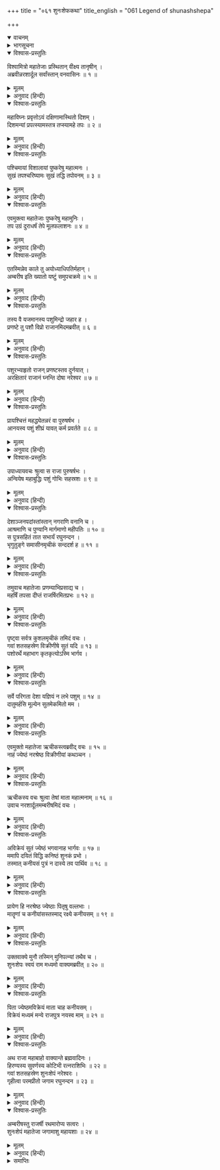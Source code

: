 +++
title = "०६१ शुनःशेफकथा"
title_english = "061 Legend of shunashshepa"

+++
<details open><summary>वाचनम्</summary>
<div caption="श्रीराम-हरिसीताराममूर्ति-घनपाठिभ्यां वचनम्" class="audioEmbed" src="https://archive.org/download/Ramayana-recitation-Sriram-harisItArAmamUrti-Ghanapaati-v2/Kanda_1/Kanda_1_BK-061-Shunaha_Shesha_Katha.mp3"></div>
</details>

<details><summary>भागसूचना</summary>

61. विश्वामित्रकी पुष्कर तीर्थमें तपस्या तथा राजर्षि अम्बरीषका ऋचीकके मध्यम पुत्र शुनःशेपको यज्ञ-पशु बनानेके लिये खरीदकर लाना
</details>

<details open><summary>विश्वास-प्रस्तुतिः</summary>

विश्वामित्रो महातेजाः प्रस्थितान् वीक्ष्य तानृषीन् ।  
अब्रवीन्नरशार्दूल सर्वांस्तान् वनवासिनः ॥ १ ॥
</details>

<details><summary>मूलम्</summary>

विश्वामित्रो महातेजाः प्रस्थितान् वीक्ष्य तानृषीन् ।  
अब्रवीन्नरशार्दूल सर्वांस्तान् वनवासिनः ॥ १ ॥
</details>

<details><summary>अनुवाद (हिन्दी)</summary>

[शतानन्दजी कहते हैं—] पुरुषसिंह श्रीराम! यज्ञमें आये हुए उन सब वनवासी ऋषियोंको वहाँसे जाते देख महातेजस्वी विश्वामित्रने उनसे कहा— ॥ १ ॥
</details>

<details open><summary>विश्वास-प्रस्तुतिः</summary>

महाविघ्नः प्रवृत्तोऽयं दक्षिणामास्थितो दिशम् ।  
दिशमन्यां प्रपत्स्यामस्तत्र तप्स्यामहे तपः ॥ २ ॥
</details>

<details><summary>मूलम्</summary>

महाविघ्नः प्रवृत्तोऽयं दक्षिणामास्थितो दिशम् ।  
दिशमन्यां प्रपत्स्यामस्तत्र तप्स्यामहे तपः ॥ २ ॥
</details>

<details><summary>अनुवाद (हिन्दी)</summary>

‘महर्षियो! इस दक्षिण दिशामें रहनेसे हमारी तपस्यामें महान् विघ्न आ पड़ा है; अतः अब हम दूसरी दिशामें चले जायँगे और वहीं रहकर तपस्या करेंगे ॥ २ ॥
</details>

<details open><summary>विश्वास-प्रस्तुतिः</summary>

पश्चिमायां विशालायां पुष्करेषु महात्मनः ।  
सुखं तपश्चरिष्यामः सुखं तद्धि तपोवनम् ॥ ३ ॥
</details>

<details><summary>मूलम्</summary>

पश्चिमायां विशालायां पुष्करेषु महात्मनः ।  
सुखं तपश्चरिष्यामः सुखं तद्धि तपोवनम् ॥ ३ ॥
</details>

<details><summary>अनुवाद (हिन्दी)</summary>

‘विशाल पश्चिम दिशामें जो महात्मा ब्रह्माजीके तीन पुष्कर हैं, उन्हींके पास रहकर हम सुखपूर्वक तपस्या करेंगे; क्योंकि वह तपोवन बहुत ही सुखद है’ ॥ ३ ॥
</details>

<details open><summary>विश्वास-प्रस्तुतिः</summary>

एवमुक्त्वा महातेजाः पुष्करेषु महामुनिः ।  
तप उग्रं दुराधर्षं तेपे मूलफलाशनः ॥ ४ ॥
</details>

<details><summary>मूलम्</summary>

एवमुक्त्वा महातेजाः पुष्करेषु महामुनिः ।  
तप उग्रं दुराधर्षं तेपे मूलफलाशनः ॥ ४ ॥
</details>

<details><summary>अनुवाद (हिन्दी)</summary>

ऐसा कहकर वे महातेजस्वी महामुनि पुष्करमें चले गये और वहाँ फल-मूलका भोजन करके उग्र एवं दुर्जय तपस्या करने लगे ॥ ४ ॥
</details>

<details open><summary>विश्वास-प्रस्तुतिः</summary>

एतस्मिन्नेव काले तु अयोध्याधिपतिर्महान् ।  
अम्बरीष इति ख्यातो यष्टुं समुपचक्रमे ॥ ५ ॥
</details>

<details><summary>मूलम्</summary>

एतस्मिन्नेव काले तु अयोध्याधिपतिर्महान् ।  
अम्बरीष इति ख्यातो यष्टुं समुपचक्रमे ॥ ५ ॥
</details>

<details><summary>अनुवाद (हिन्दी)</summary>

इन्हीं दिनों अयोध्याके महाराज अम्बरीष एक यज्ञकी तैयारी करने लगे ॥ ५ ॥
</details>

<details open><summary>विश्वास-प्रस्तुतिः</summary>

तस्य वै यजमानस्य पशुमिन्द्रो जहार ह ।  
प्रणष्टे तु पशौ विप्रो राजानमिदमब्रवीत् ॥ ६ ॥
</details>

<details><summary>मूलम्</summary>

तस्य वै यजमानस्य पशुमिन्द्रो जहार ह ।  
प्रणष्टे तु पशौ विप्रो राजानमिदमब्रवीत् ॥ ६ ॥
</details>

<details><summary>अनुवाद (हिन्दी)</summary>

जब वे यज्ञमें लगे हुए थे, उस समय इन्द्रने उनके यज्ञपशुको चुरा लिया । पशुके खो जानेपर पुरोहितजीने राजासे कहा— ॥ ६ ॥
</details>

<details open><summary>विश्वास-प्रस्तुतिः</summary>

पशुरभ्याहृतो राजन् प्रणष्टस्तव दुर्नयात् ।  
अरक्षितारं राजानं घ्नन्ति दोषा नरेश्वर ॥ ७ ॥
</details>

<details><summary>मूलम्</summary>

पशुरभ्याहृतो राजन् प्रणष्टस्तव दुर्नयात् ।  
अरक्षितारं राजानं घ्नन्ति दोषा नरेश्वर ॥ ७ ॥
</details>

<details><summary>अनुवाद (हिन्दी)</summary>

‘राजन्! जो पशु यहाँ लाया गया था, वह आपकी दुर्नीतिके कारण खो गया । नरेश्वर! जो राजा यज्ञ-पशुकी रक्षा नहीं करता, उसे अनेक प्रकारके दोष नष्ट कर डालते हैं ॥ ७ ॥
</details>

<details open><summary>विश्वास-प्रस्तुतिः</summary>

प्रायश्चित्तं महद्ध्येतन्नरं वा पुरुषर्षभ ।  
आनयस्व पशुं शीघ्रं यावत् कर्म प्रवर्तते ॥ ८ ॥
</details>

<details><summary>मूलम्</summary>

प्रायश्चित्तं महद्ध्येतन्नरं वा पुरुषर्षभ ।  
आनयस्व पशुं शीघ्रं यावत् कर्म प्रवर्तते ॥ ८ ॥
</details>

<details><summary>अनुवाद (हिन्दी)</summary>

‘पुरुषप्रवर! जबतक कर्मका आरम्भ होता है,उसके पहले ही खोये हुए पशुकी खोज कराकर उसे शीघ्र यहाँ ले आओ । अथवा उसके प्रतिनिधिरूपसे किसी पुरुष पशुको खरीद लाओ । यही इस पापका महान् प्रायश्चित्त है’ ॥
</details>

<details open><summary>विश्वास-प्रस्तुतिः</summary>

उपाध्यायवचः श्रुत्वा स राजा पुरुषर्षभः ।  
अन्वियेष महाबुद्धिः पशुं गोभिः सहस्रशः ॥ ९ ॥
</details>

<details><summary>मूलम्</summary>

उपाध्यायवचः श्रुत्वा स राजा पुरुषर्षभः ।  
अन्वियेष महाबुद्धिः पशुं गोभिः सहस्रशः ॥ ९ ॥
</details>

<details><summary>अनुवाद (हिन्दी)</summary>

पुरोहितकी यह बात सुनकर महाबुद्धिमान् पुरुषश्रेष्ठ राजा अम्बरीषने हजारों गौओंके मूल्यपर खरीदनेके लिये एक पुरुषका अन्वेषण किया ॥ ९ ॥
</details>

<details open><summary>विश्वास-प्रस्तुतिः</summary>

देशाञ्जनपदांस्तांस्तान् नगराणि वनानि च ।  
आश्रमाणि च पुण्यानि मार्गमाणो महीपतिः ॥ १० ॥  
स पुत्रसहितं तात सभार्यं रघुनन्दन ।  
भृगुतुङ्गे समासीनमृचीकं सन्ददर्श ह ॥ ११ ॥
</details>

<details><summary>मूलम्</summary>

देशाञ्जनपदांस्तांस्तान् नगराणि वनानि च ।  
आश्रमाणि च पुण्यानि मार्गमाणो महीपतिः ॥ १० ॥  
स पुत्रसहितं तात सभार्यं रघुनन्दन ।  
भृगुतुङ्गे समासीनमृचीकं सन्ददर्श ह ॥ ११ ॥
</details>

<details><summary>अनुवाद (हिन्दी)</summary>

तात रघुनन्दन! विभिन्न देशों, जनपदों, नगरों, वनों तथा पवित्र आश्रमोंमें खोज करते हुए राजा अम्बरीष भृगुतुंग पर्वतपर पहुँचे और वहाँ उन्होंने पत्नी तथा पुत्रोंके साथ बैठे हुए ऋचीक मुनिका दर्शन किया ॥ १०-११ ॥
</details>

<details open><summary>विश्वास-प्रस्तुतिः</summary>

तमुवाच महातेजाः प्रणम्याभिप्रसाद्य च ।  
महर्षिं तपसा दीप्तं राजर्षिरमितप्रभः ॥ १२ ॥
</details>

<details><summary>मूलम्</summary>

तमुवाच महातेजाः प्रणम्याभिप्रसाद्य च ।  
महर्षिं तपसा दीप्तं राजर्षिरमितप्रभः ॥ १२ ॥
</details>

<details><summary>अनुवाद (हिन्दी)</summary>

अमित कान्तिमान् एवं महातेजस्वी राजर्षि अम्बरीषने तपस्यासे उद्दीप्त होनेवाले महर्षि ऋचीकको प्रणाम किया और उन्हें प्रसन्न करके कहा ॥ १२ ॥
</details>

<details open><summary>विश्वास-प्रस्तुतिः</summary>

पृष्ट्वा सर्वत्र कुशलमृचीकं तमिदं वचः ।  
गवां शतसहस्रेण विक्रीणीषे सुतं यदि ॥ १३ ॥  
पशोरर्थे महाभाग कृतकृत्योऽस्मि भार्गव ।
</details>

<details><summary>मूलम्</summary>

पृष्ट्वा सर्वत्र कुशलमृचीकं तमिदं वचः ।  
गवां शतसहस्रेण विक्रीणीषे सुतं यदि ॥ १३ ॥  
पशोरर्थे महाभाग कृतकृत्योऽस्मि भार्गव ।
</details>

<details><summary>अनुवाद (हिन्दी)</summary>

पहले तो उन्होंने ऋचीक मुनिसे उनकी सभी वस्तुओंके विषयमें कुशल-समाचार पूछा, उसके बाद इस प्रकार कहा—‘महाभाग भृगुनन्दन! यदि आप एक लाख गौएँ लेकर अपने एक पुत्रको पशु बनानेके लिये बेचें तो मैं कृतकृत्य हो जाऊँगा ॥ १३ १/२ ॥
</details>

<details open><summary>विश्वास-प्रस्तुतिः</summary>

सर्वे परिगता देशा यज्ञियं न लभे पशुम् ॥ १४ ॥  
दातुमर्हसि मूल्येन सुतमेकमितो मम ।
</details>

<details><summary>मूलम्</summary>

सर्वे परिगता देशा यज्ञियं न लभे पशुम् ॥ १४ ॥  
दातुमर्हसि मूल्येन सुतमेकमितो मम ।
</details>

<details><summary>अनुवाद (हिन्दी)</summary>

‘मैं सारे देशोंमें घूम आया; परंतु कहीं भी यज्ञोपयोगी पशु नहीं पा सका । अतः आप उचित मूल्य लेकर यहाँ मुझे अपने एक पुत्रको दे दीजिये’ ॥ १४ १/२ ॥
</details>

<details open><summary>विश्वास-प्रस्तुतिः</summary>

एवमुक्तो महातेजा ऋचीकस्त्वब्रवीद् वचः ॥ १५ ॥  
नाहं ज्येष्ठं नरश्रेष्ठ विक्रीणीयां कथञ्चन ।
</details>

<details><summary>मूलम्</summary>

एवमुक्तो महातेजा ऋचीकस्त्वब्रवीद् वचः ॥ १५ ॥  
नाहं ज्येष्ठं नरश्रेष्ठ विक्रीणीयां कथञ्चन ।
</details>

<details><summary>अनुवाद (हिन्दी)</summary>

उनके ऐसा कहनेपर महातेजस्वी ऋचीक बोले—‘नरश्रेष्ठ! मैं अपने ज्येष्ठ पुत्रको तो किसी तरह नहीं बेचूँगा’ ॥ १५ १/२ ॥
</details>

<details open><summary>विश्वास-प्रस्तुतिः</summary>

ऋचीकस्य वचः श्रुत्वा तेषां माता महात्मनाम् ॥ १६ ॥  
उवाच नरशार्दूलमम्बरीषमिदं वचः ।
</details>

<details><summary>मूलम्</summary>

ऋचीकस्य वचः श्रुत्वा तेषां माता महात्मनाम् ॥ १६ ॥  
उवाच नरशार्दूलमम्बरीषमिदं वचः ।
</details>

<details><summary>अनुवाद (हिन्दी)</summary>

ऋचीक मुनिकी बात सुनकर उन महात्मा पुत्रोंकी माताने पुरुषसिंह अम्बरीषसे इस प्रकार कहा— ॥ १६ १/२ ॥
</details>

<details open><summary>विश्वास-प्रस्तुतिः</summary>

अविक्रेयं सुतं ज्येष्ठं भगवानाह भार्गवः ॥ १७ ॥  
ममापि दयितं विद्धि कनिष्ठं शुनकं प्रभो ।  
तस्मात् कनीयसं पुत्रं न दास्ये तव पार्थिव ॥ १८ ॥
</details>

<details><summary>मूलम्</summary>

अविक्रेयं सुतं ज्येष्ठं भगवानाह भार्गवः ॥ १७ ॥  
ममापि दयितं विद्धि कनिष्ठं शुनकं प्रभो ।  
तस्मात् कनीयसं पुत्रं न दास्ये तव पार्थिव ॥ १८ ॥
</details>

<details><summary>अनुवाद (हिन्दी)</summary>

‘प्रभो! भगवान् भार्गव कहते हैं कि ज्येष्ठ पुत्र कदापि बेचनेयोग्य नहीं है; परंतु आपको मालूम होना चाहिये जो सबसे छोटा पुत्र शुनक है, वह मुझे भी बहुत ही प्रिय है । अतःपृथ्वीनाथ! मैं अपना छोटा पुत्र आपको कदापि नहीं दूँगी ॥ १७-१८ ॥
</details>

<details open><summary>विश्वास-प्रस्तुतिः</summary>

प्रायेण हि नरश्रेष्ठ ज्येष्ठाः पितृषु वल्लभाः ।  
मातॄणां च कनीयांसस्तस्माद् रक्ष्ये कनीयसम् ॥ १९ ॥
</details>

<details><summary>मूलम्</summary>

प्रायेण हि नरश्रेष्ठ ज्येष्ठाः पितृषु वल्लभाः ।  
मातॄणां च कनीयांसस्तस्माद् रक्ष्ये कनीयसम् ॥ १९ ॥
</details>

<details><summary>अनुवाद (हिन्दी)</summary>

‘नरश्रेष्ठ! प्रायः जेठे पुत्र पिताओंको प्रिय होते हैं और छोटे पुत्र माताओंको । अतः मैं अपने कनिष्ठ पुत्रकी अवश्य रक्षा करूँगी’ ॥ १९ ॥
</details>

<details open><summary>विश्वास-प्रस्तुतिः</summary>

उक्तवाक्ये मुनौ तस्मिन् मुनिपत्न्यां तथैव च ।  
शुनःशेपः स्वयं राम मध्यमो वाक्यमब्रवीत् ॥ २० ॥
</details>

<details><summary>मूलम्</summary>

उक्तवाक्ये मुनौ तस्मिन् मुनिपत्न्यां तथैव च ।  
शुनःशेपः स्वयं राम मध्यमो वाक्यमब्रवीत् ॥ २० ॥
</details>

<details><summary>अनुवाद (हिन्दी)</summary>

श्रीराम! मुनि और उनकी पत्नीके ऐसा कहनेपर मझले पुत्र शुनःशेपने स्वयं कहा— ॥ २० ॥
</details>

<details open><summary>विश्वास-प्रस्तुतिः</summary>

पिता ज्येष्ठमविक्रेयं माता चाह कनीयसम् ।  
विक्रेयं मध्यमं मन्ये राजपुत्र नयस्व माम् ॥ २१ ॥
</details>

<details><summary>मूलम्</summary>

पिता ज्येष्ठमविक्रेयं माता चाह कनीयसम् ।  
विक्रेयं मध्यमं मन्ये राजपुत्र नयस्व माम् ॥ २१ ॥
</details>

<details><summary>अनुवाद (हिन्दी)</summary>

‘राजपुत्र! पिताने ज्येष्ठको और माताने कनिष्ठ पुत्रको बेचनेके लिये अयोग्य बतलाया है । अतः मैं समझता हूँ इन दोनोंकी दृष्टिमें मझला पुत्र ही बेचनेके योग्य है । इसलिये तुम मुझे ही ले चलो’ ॥ २१ ॥
</details>

<details open><summary>विश्वास-प्रस्तुतिः</summary>

अथ राजा महाबाहो वाक्यान्ते ब्रह्मवादिनः ।  
हिरण्यस्य सुवर्णस्य कोटिभी रत्नराशिभिः ॥ २२ ॥  
गवां शतसहस्रेण शुनःशेपं नरेश्वरः ।  
गृहीत्वा परमप्रीतो जगाम रघुनन्दन ॥ २३ ॥
</details>

<details><summary>मूलम्</summary>

अथ राजा महाबाहो वाक्यान्ते ब्रह्मवादिनः ।  
हिरण्यस्य सुवर्णस्य कोटिभी रत्नराशिभिः ॥ २२ ॥  
गवां शतसहस्रेण शुनःशेपं नरेश्वरः ।  
गृहीत्वा परमप्रीतो जगाम रघुनन्दन ॥ २३ ॥
</details>

<details><summary>अनुवाद (हिन्दी)</summary>

महाबाहु रघुनन्दन! ब्रह्मवादी मझले पुत्रके ऐसा कहनेपर राजा अम्बरीष बड़े प्रसन्न हुए और एक करोड़ स्वर्णमुद्रा, रत्नोंके ढेर तथा एक लाख गौओंके बदले शुनःशेपको लेकर वे घरकी ओर चले ॥ २२-२३ ॥
</details>

<details open><summary>विश्वास-प्रस्तुतिः</summary>

अम्बरीषस्तु राजर्षी रथमारोप्य सत्वरः ।  
शुनःशेपं महातेजा जगामाशु महायशाः ॥ २४ ॥
</details>

<details><summary>मूलम्</summary>

अम्बरीषस्तु राजर्षी रथमारोप्य सत्वरः ।  
शुनःशेपं महातेजा जगामाशु महायशाः ॥ २४ ॥
</details>

<details><summary>अनुवाद (हिन्दी)</summary>

महातेजस्वी महायशस्वी राजर्षि अम्बरीष शुनःशेपको रथपर बिठाकर बड़ी उतावलीके साथ तीव्र गतिसे चले ॥
</details>

<details><summary>समाप्तिः</summary>

इत्यार्षे श्रीमद्रामायणे वाल्मीकीये आदिकाव्ये बालकाण्डे एकषष्टितमः सर्गः ॥ ६१ ॥  
इस प्रकार श्रीवाल्मीकिनिर्मित आर्षरामायण आदिकाव्यके बालकाण्डमें एकसठवाँ सर्ग पूरा हुआ ॥ ६१ ॥
</details>


